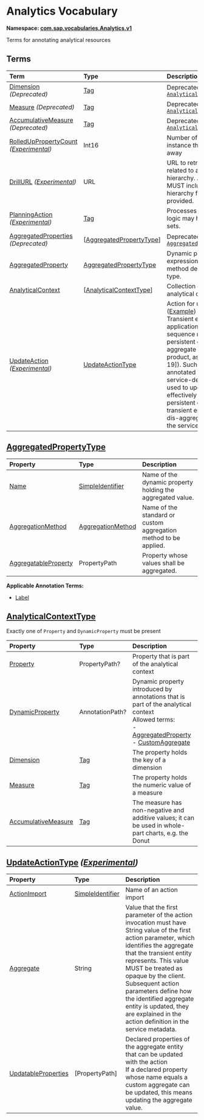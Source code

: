 # Analytics Vocabulary
**Namespace: [com.sap.vocabularies.Analytics.v1](Analytics.xml)**

Terms for annotating analytical resources


## Terms

Term|Type|Description
:---|:---|:----------
[Dimension](./Analytics.xml#L41:~:text=<Term%20Name="-,Dimension,-") *(Deprecated)*|[Tag](https://github.com/oasis-tcs/odata-vocabularies/blob/main/vocabularies/Org.OData.Core.V1.md#Tag)|<a name="Dimension"></a>Deprecated in favor of [`AnalyticalContext/Dimension`](#AnalyticalContext)
[Measure](./Analytics.xml#L53:~:text=<Term%20Name="-,Measure,-") *(Deprecated)*|[Tag](https://github.com/oasis-tcs/odata-vocabularies/blob/main/vocabularies/Org.OData.Core.V1.md#Tag)|<a name="Measure"></a>Deprecated in favor of [`AnalyticalContext/Measure`](#AnalyticalContext)
[AccumulativeMeasure](./Analytics.xml#L65:~:text=<Term%20Name="-,AccumulativeMeasure,-") *(Deprecated)*|[Tag](https://github.com/oasis-tcs/odata-vocabularies/blob/main/vocabularies/Org.OData.Core.V1.md#Tag)|<a name="AccumulativeMeasure"></a>Deprecated in favor of [`AnalyticalContext/AccumulativeMeasure`](#AnalyticalContext)
[RolledUpPropertyCount](./Analytics.xml#L77:~:text=<Term%20Name="-,RolledUpPropertyCount,-") *([Experimental](Common.md#Experimental))*|Int16|<a name="RolledUpPropertyCount"></a>Number of properties in the entity instance that have been aggregated away
[DrillURL](./Analytics.xml#L83:~:text=<Term%20Name="-,DrillURL,-") *([Experimental](Common.md#Experimental))*|URL|<a name="DrillURL"></a>URL to retrieve more detailed data related to a node of a recursive hierarchy. Annotations with this term MUST include a qualifier to select the hierarchy for which the drill URL is provided.
[PlanningAction](./Analytics.xml#L95:~:text=<Term%20Name="-,PlanningAction,-") *([Experimental](Common.md#Experimental))*|[Tag](https://github.com/oasis-tcs/odata-vocabularies/blob/main/vocabularies/Org.OData.Core.V1.md#Tag)|<a name="PlanningAction"></a>Processes or generates plan data. Its logic may have side-effects on entity sets.
[AggregatedProperties](./Analytics.xml#L103:~:text=<Term%20Name="-,AggregatedProperties,-") *(Deprecated)*|\[[AggregatedPropertyType](#AggregatedPropertyType)\]|<a name="AggregatedProperties"></a>Deprecated in favor of [`AggregatedProperty`](#AggregatedProperty)
[AggregatedProperty](./Analytics.xml#L121:~:text=<Term%20Name="-,AggregatedProperty,-")|[AggregatedPropertyType](#AggregatedPropertyType)|<a name="AggregatedProperty"></a>Dynamic property for aggregate expression with specified aggregation method defined on the annotated entity type.
[AnalyticalContext](./Analytics.xml#L141:~:text=<Term%20Name="-,AnalyticalContext,-")|\[[AnalyticalContextType](#AnalyticalContextType)\]|<a name="AnalyticalContext"></a>Collection of properties that define an analytical context
[UpdateAction](./Analytics.xml#L170:~:text=<Term%20Name="-,UpdateAction,-") *([Experimental](Common.md#Experimental))*|[UpdateActionType](#UpdateActionType)|<a name="UpdateAction"></a>Action for updating an aggregate entity ([Example](./Analytics.xml#L181))<br>Transient entities that result from the application of a transformation sequence represent an aggregate of persistent entities (for example, aggregate sales per country and product, as in [OData-Aggr, example 19]). Such a transient entity may be annotated with this term to describe a service-defined action that can be used to update the transient entity. This effectively means updating the persistent entities whose aggregate the transient entity represents, how this dis-aggregation happens is defined by the service.

## <a name="AggregatedPropertyType"></a>[AggregatedPropertyType](./Analytics.xml#L124:~:text=<ComplexType%20Name="-,AggregatedPropertyType,-")


Property|Type|Description
:-------|:---|:----------
[Name](./Analytics.xml#L125:~:text=<ComplexType%20Name="-,AggregatedPropertyType,-")|[SimpleIdentifier](https://github.com/oasis-tcs/odata-vocabularies/blob/main/vocabularies/Org.OData.Core.V1.md#SimpleIdentifier)|Name of the dynamic property holding the aggregated value.
[AggregationMethod](./Analytics.xml#L128:~:text=<ComplexType%20Name="-,AggregatedPropertyType,-")|[AggregationMethod](https://github.com/oasis-tcs/odata-vocabularies/blob/main/vocabularies/Org.OData.Aggregation.V1.md#AggregationMethod)|Name of the standard or custom aggregation method to be applied.
[AggregatableProperty](./Analytics.xml#L131:~:text=<ComplexType%20Name="-,AggregatedPropertyType,-")|PropertyPath|Property whose values shall be aggregated.

**Applicable Annotation Terms:**

- [Label](Common.md#Label)

## <a name="AnalyticalContextType"></a>[AnalyticalContextType](./Analytics.xml#L145:~:text=<ComplexType%20Name="-,AnalyticalContextType,-")
Exactly one of `Property` and `DynamicProperty` must be present

Property|Type|Description
:-------|:---|:----------
[Property](./Analytics.xml#L147:~:text=<ComplexType%20Name="-,AnalyticalContextType,-")|PropertyPath?|Property that is part of the analytical context
[DynamicProperty](./Analytics.xml#L150:~:text=<ComplexType%20Name="-,AnalyticalContextType,-")|AnnotationPath?|Dynamic property introduced by annotations that is part of the analytical context<br>Allowed terms:<br>- [AggregatedProperty](#AggregatedProperty)<br>- [CustomAggregate](https://github.com/oasis-tcs/odata-vocabularies/blob/main/vocabularies/Org.OData.Aggregation.V1.md#CustomAggregate)
[Dimension](./Analytics.xml#L159:~:text=<ComplexType%20Name="-,AnalyticalContextType,-")|[Tag](https://github.com/oasis-tcs/odata-vocabularies/blob/main/vocabularies/Org.OData.Core.V1.md#Tag)|The property holds the key of a dimension
[Measure](./Analytics.xml#L162:~:text=<ComplexType%20Name="-,AnalyticalContextType,-")|[Tag](https://github.com/oasis-tcs/odata-vocabularies/blob/main/vocabularies/Org.OData.Core.V1.md#Tag)|The property holds the numeric value of a measure
[AccumulativeMeasure](./Analytics.xml#L165:~:text=<ComplexType%20Name="-,AnalyticalContextType,-")|[Tag](https://github.com/oasis-tcs/odata-vocabularies/blob/main/vocabularies/Org.OData.Core.V1.md#Tag)|The measure has non-negative and additive values; it can be used in whole-part charts, e.g. the Donut

## <a name="UpdateActionType"></a>[UpdateActionType](./Analytics.xml#L202:~:text=<ComplexType%20Name="-,UpdateActionType,-") *([Experimental](Common.md#Experimental))*


Property|Type|Description
:-------|:---|:----------
[ActionImport](./Analytics.xml#L204:~:text=<ComplexType%20Name="-,UpdateActionType,-")|[SimpleIdentifier](https://github.com/oasis-tcs/odata-vocabularies/blob/main/vocabularies/Org.OData.Core.V1.md#SimpleIdentifier)|Name of an action import
[Aggregate](./Analytics.xml#L207:~:text=<ComplexType%20Name="-,UpdateActionType,-")|String|Value that the first parameter of the action invocation must have<br>String value of the first action parameter, which identifies the aggregate that the transient entity represents. This value MUST be treated as opaque by the client. Subsequent action parameters define how the identified aggregate entity is updated, they are explained in the action definition in the service metadata.
[UpdatableProperties](./Analytics.xml#L215:~:text=<ComplexType%20Name="-,UpdateActionType,-")|\[PropertyPath\]|Declared properties of the aggregate entity that can be updated with the action<br>If a declared property whose name equals a custom aggregate can be updated, this means updating the aggregate value.
